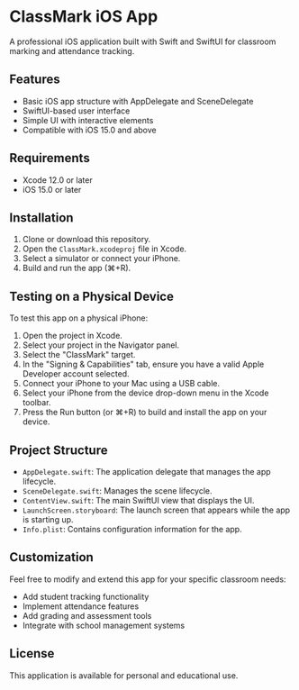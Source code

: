 # ClassMark iOS App

A professional iOS application built with Swift and SwiftUI for classroom marking and attendance tracking.

## Features

- Basic iOS app structure with AppDelegate and SceneDelegate
- SwiftUI-based user interface
- Simple UI with interactive elements
- Compatible with iOS 15.0 and above

## Requirements

- Xcode 12.0 or later
- iOS 15.0 or later

## Installation

1. Clone or download this repository.
2. Open the `ClassMark.xcodeproj` file in Xcode.
3. Select a simulator or connect your iPhone.
4. Build and run the app (⌘+R).

## Testing on a Physical Device

To test this app on a physical iPhone:

1. Open the project in Xcode.
2. Select your project in the Navigator panel.
3. Select the "ClassMark" target.
4. In the "Signing & Capabilities" tab, ensure you have a valid Apple Developer account selected.
5. Connect your iPhone to your Mac using a USB cable.
6. Select your iPhone from the device drop-down menu in the Xcode toolbar.
7. Press the Run button (or ⌘+R) to build and install the app on your device.

## Project Structure

- `AppDelegate.swift`: The application delegate that manages the app lifecycle.
- `SceneDelegate.swift`: Manages the scene lifecycle.
- `ContentView.swift`: The main SwiftUI view that displays the UI.
- `LaunchScreen.storyboard`: The launch screen that appears while the app is starting up.
- `Info.plist`: Contains configuration information for the app.

## Customization

Feel free to modify and extend this app for your specific classroom needs:

- Add student tracking functionality
- Implement attendance features
- Add grading and assessment tools
- Integrate with school management systems

## License

This application is available for personal and educational use. 